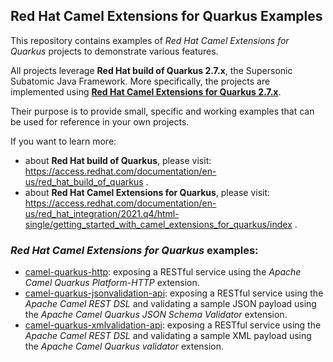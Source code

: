 ## Red Hat Camel Extensions for Quarkus Examples

This repository contains examples of _Red Hat Camel Extensions for Quarkus_ projects to demonstrate various features.

All projects leverage **Red Hat build of Quarkus 2.7.x**, the Supersonic Subatomic Java Framework. More specifically, the projects are implemented using [**Red Hat Camel Extensions for Quarkus 2.7.x**](https://access.redhat.com/documentation/en-us/red_hat_integration/2022.q3/html/getting_started_with_camel_extensions_for_quarkus/index).

Their purpose is to provide small, specific and working examples that can be used for reference in your own projects.

If you want to learn more:
- about **Red Hat build of Quarkus**, please visit: https://access.redhat.com/documentation/en-us/red_hat_build_of_quarkus .
- about **Red Hat Camel Extensions for Quarkus**, please visit: https://access.redhat.com/documentation/en-us/red_hat_integration/2021.q4/html-single/getting_started_with_camel_extensions_for_quarkus/index .

### _Red Hat Camel Extensions for Quarkus_ examples:

* [camel-quarkus-http](camel-quarkus-http): exposing a RESTful service using the _Apache Camel Quarkus Platform-HTTP_ extension.
* [camel-quarkus-jsonvalidation-api](camel-quarkus-jsonvalidation-api): exposing a RESTful service using the _Apache Camel REST DSL_ and validating a sample JSON payload using the _Apache Camel Quarkus JSON Schema Validator_ extension.
* [camel-quarkus-xmlvalidation-api](camel-quarkus-xmlvalidation-api): exposing a RESTful service using the _Apache Camel REST DSL_ and validating a sample XML payload using the _Apache Camel Quarkus validator_ extension.
